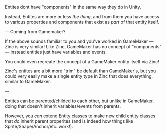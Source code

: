 
Entites dont have "components" in the same way they do in Unity.

Instead, Entites are more or less _the thing_, and from them you have access to various properties and components that exist as _part_ of that entity itself.


--
Coming from Gamemaker?

If the above sounds familiar to you and you've worked in GameMaker — Zinc is very similar! Like Zinc, GameMaker has no concept of "components" — instead entities just have variables and events.

You could even recreate the concept of a GameMaker entity itself via Zinc!

Zinc's entites are a bit more "trim" be default than GameMaker's, but you could very easily make a single entity type in Zinc that does everything, similar to GameMaker.

--

Entites can be parented/childed to each other, but unlike in GameMaker, doing that doesn't inherit variables/events from parents.

However, you _can_ extend Entity classes to make new child entity classes that _do_ inherit parent properites (and is indeed how things like Sprite/Shape/Anchor/etc. work!).